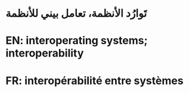 # تَوارُد الأنظمة، تعامل بيني للأنظمة

# EN: interoperating systems; interoperability

# FR: interopérabilité entre systèmes

